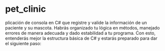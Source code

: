 # pet_clinic
plicación de consola en C# que registre y valide la información de un paciente y su mascota. Habrás organizado tu lógica en métodos, manejado errores de manera adecuada y dado estabilidad a tu programa. Con esto, entenderás mejor la estructura básica de C# y estarás preparado para dar el siguiente paso:
